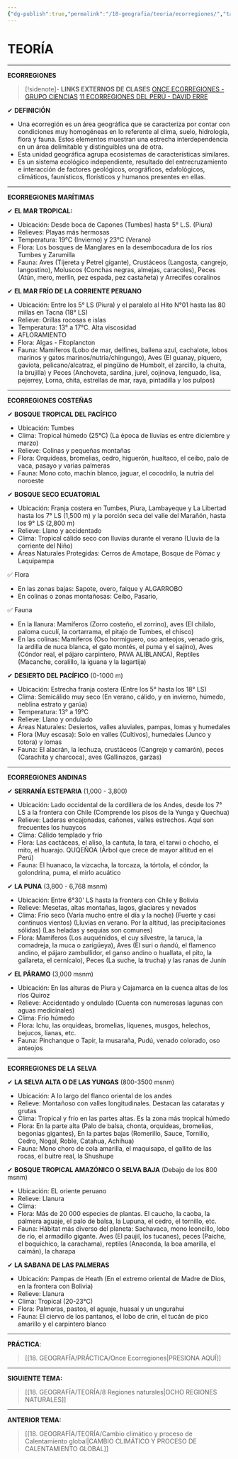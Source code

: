 ```yaml
---
{"dg-publish":true,"permalink":"/18-geografia/teoria/ecorregiones/","tags":["Geografía","Teoría","Incompleto"]}
---
```



# TEORÍA
---
**ECORREGIONES**

>[!sidenote]- **LINKS EXTERNOS DE CLASES** 
>[ONCE ECORREGIONES - GRUPO CIENCIAS](https://www.youtube.com/watch?v=7foqY4jW9k4) 
>[11 ECORREGIONES DEL PERÚ - DAVID ERRE](https://www.youtube.com/watch?v=RXKqdFlZ3Rs)

✔ **DEFINICIÓN**
- Una ecorregión es un área geográfica que se caracteriza por contar con condiciones muy homogéneas en lo referente al clima, suelo, hidrología, flora y fauna. Estos elementos muestran una estrecha interdependencia en un área delimitable y distinguibles una de otra. 
- Esta unidad geográfica agrupa ecosistemas de características similares. 
- Es un sistema ecológico independiente, resultado del entrecruzamiento e interacción de factores geológicos, orográficos, edafológicos, climáticos, faunísticos, florísticos y humanos presentes en ellas.

---
**ECORREGIONES MARÍTIMAS**

✔ **EL MAR TROPICAL:**
- Ubicación: Desde boca de Capones (Tumbes) hasta 5° L.S. (Piura)
- Relieves: Playas más hermosas
- Temperatura: 19°C (Invierno) y 23°C (Verano)
- Flora: Los bosques de Manglares en la desembocadura de los ríos Tumbes y Zarumilla
- Fauna: Aves (Tijereta y Petrel gigante), Crustáceos (Langosta, cangrejo, langostino), Moluscos (Conchas negras, almejas, caracoles), Peces (Atún, mero, merlín, pez espada, pez castañeta) y Arrecifes coralinos

✔ **EL MAR FRÍO DE LA CORRIENTE PERUANO**
- Ubicación: Entre los 5° LS (Piura) y el paralelo al Hito N°01 hasta las 80 millas en Tacna (18° LS)
- Relieve: Orillas rocosas e islas
- Temperatura: 13° a 17°C. Alta viscosidad
- AFLORAMIENTO
- Flora: Algas - Fitoplancton
- Fauna: Mamíferos (Lobo de mar, delfines, ballena azul, cachalote, lobos marinos y gatos marinos/nutria/chingungo), Aves (El guanay, piquero, gaviota, pelicano/alcatraz, el pingüino de Humbolt, el zarcillo, la chuita, la brujilla) y Peces (Anchoveta, sardina, jurel, cojinova, lenguado, lisa, pejerrey, Lorna, chita, estrellas de mar, raya, pintadilla y los pulpos)

---
**ECORREGIONES COSTEÑAS**

✔ **BOSQUE TROPICAL DEL PACÍFICO**
- Ubicación: Tumbes
- Clima: Tropical húmedo (25°C) (La época de lluvias es entre diciembre y marzo)
- Relieve: Colinas y pequeñas montañas
- Flora: Orquídeas, bromelias, cedro, higuerón, hualtaco, el ceibo, palo de vaca, pasayo y varias palmeras
- Fauna: Mono coto, machín blanco, jaguar, el cocodrilo, la nutria del noroeste

✔ **BOSQUE SECO ECUATORIAL**
- Ubicación: Franja costera en Tumbes, Piura, Lambayeque y La Libertad hasta los 7° LS (1,500 m) y la porción seca del valle del Marañón, hasta los 9° LS (2,800 m)
- Relieve: Llano y accidentado
- Clima: Tropical cálido seco con lluvias durante el verano (Lluvia de la corriente del Niño)
- Áreas Naturales Protegidas: Cerros de Amotape, Bosque de Pómac y Laquipampa

✅ Flora
- En las zonas bajas: Sapote, overo, faique y ALGARROBO
- En colinas o zonas montañosas: Ceibo, Pasario, 

✅ Fauna
- En la llanura: Mamíferos (Zorro costeño, el zorrino), aves (El chilalo, paloma cuculí, la cortarrama, el pitajo de Tumbes, el chisco)
- En las colinas: Mamíferos (Oso hormiguero, oso anteojos, venado gris, la ardilla de nuca blanca, el gato montés, el puma y el sajino), Aves (Cóndor real, el pájaro carpintero, PAVA ALIBLANCA), Reptiles (Macanche, coralillo, la iguana y la lagartija)

✔ **DESIERTO DEL PACÍFICO** (0-1000 m)
- Ubicación: Estrecha franja costera (Entre los 5° hasta los 18° LS)
- Clima: Semicálido muy seco (En verano, cálido, y en invierno, húmedo, neblina estrato y garúa)
- Temperatura: 13° a 19°C
- Relieve: Llano y ondulado
- Áreas Naturales: Desiertos, valles aluviales, pampas, lomas y humedales
- Flora (Muy escasa): Solo en valles (Cultivos), humedales (Junco y totora) y lomas
- Fauna: El alacrán, la lechuza, crustáceos (Cangrejo y camarón), peces (Carachita y charcoca), aves (Gallinazos, garzas)

---
**ECORREGIONES ANDINAS**

✔ **SERRANÍA ESTEPARIA** (1,000 - 3,800)
- Ubicación: Lado occidental de la cordillera de los Andes, desde los 7° LS a la frontera con Chile (Comprende los pisos de la Yunga y Quechua)
- Relieve: Laderas encajonadas, cañones, valles estrechos. Aquí son frecuentes los huaycos
- Clima: Cálido templado y frío
- Flora: Las cactáceas, el aliso, la cantuta, la tara, el tarwi o chocho, el mito, el huarajo. QUQEÑOA (Árbol que crece de mayor altitud en el Perú)
- Fauna: El huanaco, la vizcacha, la torcaza, la tórtola, el cóndor, la golondrina, puma, el mirlo acuático

✔ **LA PUNA** (3,800 - 6,768 msnm)
- Ubicación: Entre 6°30' LS hasta la frontera con Chile y Bolivia
- Relieve: Mesetas, altas montañas, lagos, glaciares y nevados
- Clima: Frío seco (Varía mucho entre el día y la noche) (Fuerte y casi continuos vientos) (Lluvias en verano. Por la altitud, las precipitaciones sólidas) (Las heladas y sequías son comunes)
- Flora: Mamíferos (Los auquénidos, el cuy silvestre, la taruca, la comadreja, la muca o zarigüeya), Aves (El suri o ñandú, el flamenco andino, el pájaro zambullidor, el ganso andino o huallata, el pito, la gallareta, el cernícalo), Peces (La suche, la trucha) y las ranas de Junín

✔ **EL PÁRAMO** (3,000 msnm)
- Ubicación: En las alturas de Piura y Cajamarca en la cuenca altas de los ríos Quiroz
- Relieve: Accidentado y ondulado (Cuenta con numerosas lagunas con aguas medicinales)
- Clima: Frío húmedo
- Flora: Ichu, las orquídeas, bromelias, líquenes, musgos, helechos, bejucos, lianas, etc.
- Fauna: Pinchanque o Tapir, la musaraña, Pudú, venado colorado, oso anteojos

---
**ECORREGIONES DE LA SELVA**

✔ **LA SELVA ALTA O DE LAS YUNGAS** (800-3500 msnm)
- Ubicación: A lo largo del flanco oriental de los andes
- Relieve: Montañoso con valles longitudinales. Destacan las cataratas y grutas
- Clima: Tropical y frío en las partes altas. Es la zona más tropical húmedo
- Flora: En la parte alta (Palo de balsa, chonta, orquídeas, bromelias, begonias gigantes), En la partes bajas (Romerillo, Sauce, Tornillo, Cedro, Nogal, Roble, Catahua, Achihua)
- Fauna: Mono choro de cola amarilla, el maquisapa, el gallito de las rocas, el buitre real, la Shushupe

✔ **BOSQUE TROPICAL AMAZÓNICO O SELVA BAJA** (Debajo de los 800 msnm)
- Ubicación: EL oriente peruano
- Relieve: Llanura
- Clima: 
- Flora: Más de 20 000 especies de plantas. El caucho, la caoba, la palmera aguaje, el palo de balsa, la Lupuna, el cedro, el tornillo, etc.
- Fauna: Hábitat más diverso del planeta: Sachavaca, mono leoncillo, lobo de río, el armadillo gigante. Aves (El paujil, los tucanes), peces (Paiche, el boquichico, la carachama), reptiles (Anaconda, la boa amarilla, el caimán), la charapa

✔ **LA SABANA DE LAS PALMERAS**
- Ubicación: Pampas de Heath (En el extremo oriental de Madre de Dios, en la frontera con Bolivia)
- Relieve: Llanura
- Clima: Tropical (20-23°C)
- Flora: Palmeras, pastos, el aguaje, huasaí y un ungurahui
- Fauna: El ciervo de los pantanos, el lobo de crin, el tucán de pico amarillo y el carpintero blanco

---
**PRÁCTICA**:
>[[18. GEOGRAFÍA/PRÁCTICA/Once Ecorregiones\|PRESIONA AQUÍ]]

---
**SIGUIENTE TEMA:** 
>[[18. GEOGRAFÍA/TEORÍA/8 Regiones naturales\|OCHO REGIONES NATURALES]]

---
**ANTERIOR TEMA:** 
>[[18. GEOGRAFÍA/TEORÍA/Cambio climático y proceso de Calentamiento global\|CAMBIO CLIMÁTICO Y PROCESO DE CALENTAMIENTO GLOBAL]]

